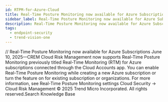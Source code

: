 ```yaml
---
id: RTPM-for-Azure-Cloud
title: Real-Time Posture Monitoring now available for Azure Subscriptions
sidebar_label: Real-Time Posture Monitoring now available for Azure Subscriptions
description: Real-Time Posture Monitoring now available for Azure Subscriptions
tags:
  - endpoint-security
  - trend-vision-one
---
```


/*<![CDATA[*/ $('#title').html($('meta[name=map-description]').attr('content')); /*]]>*/ Real-Time Posture Monitoring now available for Azure Subscriptions June 10, 2025—CREM Cloud Risk Management now supports Real-Time Posture Monitoring previously titled Real-Time Monitoring (RTM) for Azure subscriptions connected through the Cloud Accounts app. You can enable Real-Time Posture Monitoring while creating a new Azure subscription or turn the feature on for existing subscription or organizations. For more information, see Real-Time Posture Monitoring settings Cloud Security → Cloud Risk Management © 2025 Trend Micro Incorporated. All rights reserved.Search Knowledge Base